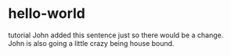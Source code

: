 # hello-world
tutorial
John added this sentence just so there would be a change.\
John is also going a little crazy being house bound.
